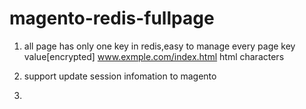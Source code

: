 # magento-redis-fullpage

1. all page has only one key in redis,easy to manage every page
		key							value[encrypted]
	www.exmple.com/index.html 		html characters
	
2. support update session infomation to magento
3. 
